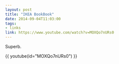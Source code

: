 ```yaml
---
layout: post
title: "IKEA BookBook"
date: 2014-09-04T11:03:00
tags:
- links
link: https://www.youtube.com/watch?v=MOXQo7nURs0
---
```

Superb. 

{{ youtube(id="MOXQo7nURs0") }}
